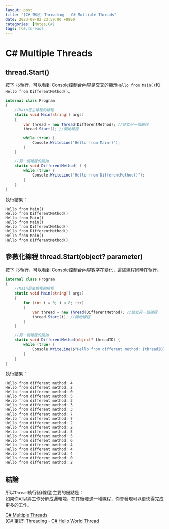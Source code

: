 ```yaml
---
layout: post
title: "[C# 筆記] Threading - C# Multiple Threads"
date: 2023-09-02 23:59:00 +0800
categories: [Notes,C#]
tags: [C#,thread]
---
```


# C# Multiple Threads
## thread.Start()

按下 `F5`執行，可以看到 Console控制台內容是交叉的顯示`Hello from Main()`和`Hello from DifferentMethod()`。

```c#
internal class Program
{
    //Main是主線程的線程
    static void Main(string[] args)
    {
        var thread = new Thread(DifferentMethod); //建立另一個線程
        thread.Start(); //開始線程

        while (true) {
            Console.WriteLine("Hello from Main()");
        }
    }

    //另一個線程的開始
    static void DifferentMethod( ) {
        while (true) {
            Console.WriteLine("Hello from DifferentMethod()");
        }
    }
}
```

執行結果：

```console
Hello from Main()
Hello from DifferentMethod()
Hello from Main()
Hello from Main()
Hello from DifferentMethod()
Hello from DifferentMethod()
Hello from Main()
Hello from DifferentMethod()

```

## 參數化線程 thread.Start(object? parameter)

按下 `F5`執行，可以看到 Console控制台內容數字在變化，這些線程同時在執行。

```c#
internal class Program
{
    //Main是主線程的線程
    static void Main(string[] args)
    {
        for (int i = 0; i < 8; i++)
        {
            var thread = new Thread(DifferentMethod); //建立另一個線程
            thread.Start(i); //開始線程
        }
    }

    //另一個線程的開始
    static void DifferentMethod(object? threadID) {
        while (true) {
            Console.WriteLine($"Hello from different method: {threadID}");
        }
    }
}
```

執行結果：

```console
Hello from different method: 4
Hello from different method: 2
Hello from different method: 0
Hello from different method: 5
Hello from different method: 3
Hello from different method: 3
Hello from different method: 3
Hello from different method: 7
Hello from different method: 7
Hello from different method: 2
Hello from different method: 2
Hello from different method: 5
Hello from different method: 5
Hello from different method: 6
Hello from different method: 4
Hello from different method: 4
Hello from different method: 4
Hello from different method: 0
Hello from different method: 2
```

## 結論
所以`Thread`執行緒(線程)主要的優點是：      
如果你可以將工作分解成邏輯塊，在其後發送一堆線程，你會發現可以更快得完成更多的工作。


[C# Multiple Threads](https://youtu.be/_HO86JjtB2c)     
[[C# 筆記] Threading - C# Hello World Thread](https://riivalin.github.io/posts/2023/09/c-sharp-hello-world-thread/)